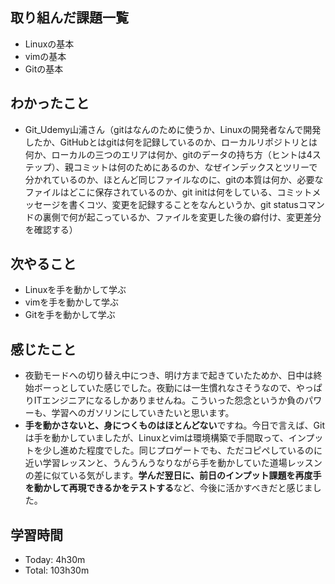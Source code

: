 ## 取り組んだ課題一覧
- Linuxの基本
- vimの基本
- Gitの基本
## わかったこと
- Git_Udemy山浦さん（gitはなんのために使うか、Linuxの開発者なんで開発したか、GitHubとはgitは何を記録しているのか、ローカルリポジトリとは何か、ローカルの三つのエリアは何か、gitのデータの持ち方（ヒントは4ステップ）、親コミットは何のためにあるのか、なぜインデックスとツリーで分かれているのか、ほとんど同じファイルなのに、gitの本質は何か、必要なファイルはどこに保存されているのか、git initは何をしている、コミットメッセージを書くコツ、変更を記録することをなんというか、git statusコマンドの裏側で何が起こっているか、ファイルを変更した後の癖付け、変更差分を確認する）
## 次やること
- Linuxを手を動かして学ぶ
- vimを手を動かして学ぶ
- Gitを手を動かして学ぶ
## 感じたこと
- 夜勤モードへの切り替え中につき、明け方まで起きていたためか、日中は終始ボーっとしていた感じでした。夜勤には一生慣れなさそうなので、やっぱりITエンジニアになるしかありませんね。こういった怨念というか負のパワーも、学習へのガソリンにしていきたいと思います。
- **手を動かさないと、身につくものはほとんどない**ですね。今日で言えば、Gitは手を動かしていましたが、Linuxとvimは環境構築で手間取って、インプットを少し進めた程度でした。同じプロゲートでも、ただコピペしているのに近い学習レッスンと、うんうんうなりながら手を動かしていた道場レッスンの差に似ている気がします。**学んだ翌日に、前日のインプット課題を再度手を動かして再現できるかをテストする**など、今後に活かすべきだと感じました。
## 学習時間
- Today: 4h30m
- Total: 103h30m
